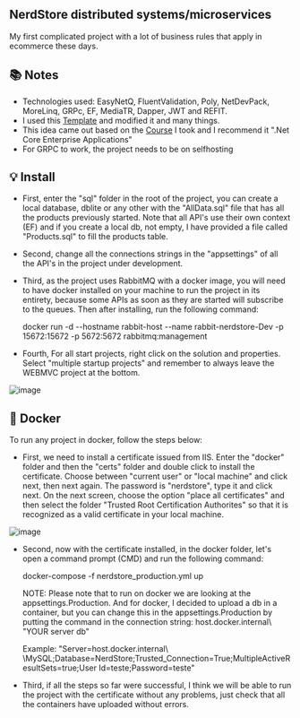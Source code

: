## NerdStore distributed systems/microservices

My first complicated project with a lot of business rules that apply in ecommerce these days.

## :books: Notes

- Technologies used: EasyNetQ, FluentValidation, Poly, NetDevPack, MoreLinq, GRPc, EF, MediaTR, Dapper, JWT and REFIT.
- I used this <a href="https://technext.github.io/cozastore/">Template</a>  and modified it and many things.
- This idea came out based on the <a href="https://desenvolvedor.io/">Course</a> I took and I recommend it ".Net Core Enterprise Applications"
- For GRPC to work, the project needs to be on selfhosting

## :bulb: Install

- First, enter the "sql" folder in the root of the project, you can create a local database, dblite or any other with the "AllData.sql" file that has all the products previously started.
Note that all API's use their own context (EF) and if you create a local db, not empty, I have provided a file called "Products.sql" to fill the products table.

- Second, change all the connections strings in the "appsettings" of all the API's in the project under development.

- Third, as the project uses RabbitMQ with a docker image, you will need to have docker installed on your machine to run the project in its entirety, because some APIs as soon as they are started will subscribe to the queues. Then after installing, run the following command:

  docker run -d --hostname rabbit-host --name rabbit-nerdstore-Dev -p 15672:15672 -p 5672:5672 rabbitmq:management
  
- Fourth, For all start projects, right click on the solution and properties. Select "multiple startup projects" and remember to always leave the WEBMVC project at the bottom.

![image](https://user-images.githubusercontent.com/100293387/210110996-b3406de6-d947-4543-94e6-18b074863de4.png)

## :whale: Docker

To run any project in docker, follow the steps below:

- First, we need to install a certificate issued from IIS.
Enter the "docker" folder and then the "certs" folder and double click to install the certificate.
Choose between "current user" or "local machine" and click next, then next again. The password is "nerdstore", 
type it and click next. On the next screen, choose the option "place all certificates" and then select the folder 
"Trusted Root Certification Authorites" so that it is recognized as a valid certificate in your local machine.

![image](https://user-images.githubusercontent.com/100293387/210111346-eba75c55-4283-435f-802d-06b5ce058495.png)

- Second, now with the certificate installed, in the docker folder, let's open a command prompt (CMD) and run the following command:

  docker-compose -f nerdstore_production.yml up 

  NOTE: Please note that to run on docker we are looking at the appsettings.Production. And for docker, I decided to upload a db in a container, but you can change   this in the appsettings.Production by putting the command in the connection string: host.docker.internal\ \"YOUR server db"

  Example: "Server=host.docker.internal\ \MySQL;Database=NerdStore;Trusted_Connection=True;MultipleActiveResultSets=true;User Id=teste;Password=teste"

- Third, if all the steps so far were successful, I think we will be able to run the project with the certificate without any problems, just check that all the containers have uploaded without errors.

